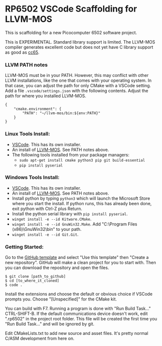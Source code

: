 # RP6502 VSCode Scaffolding for LLVM-MOS

This is scaffolding for a new Picocomputer 6502 software project.

This is EXPERIMENTAL. Standard library support is limited.
The LLVM-MOS compiler generates excellent code but does not yet have C library
support as good as [cc65](https://github.com/picocomputer/vscode-cc65).

### LLVM PATH notes

LLVM-MOS must be in your PATH. However, this may conflict with other LLVM
installations, like the one that comes with your operating system.
In that case, you can adjust the path for only CMake with a VSCode setting.
Add a file `.vscode/settings.json` with the following contents. Adjust the
path for where you installed LLVM-MOS.
```
{
    "cmake.environment": {
        "PATH": "~/llvm-mos/bin:${env:PATH}"
    }
}
```

### Linux Tools Install:
 * [VSCode](https://code.visualstudio.com/). This has its own installer.
 * An install of [LLVM-MOS](https://llvm-mos.org/wiki/Welcome).
   See PATH notes above.
 * The following tools installed from your package managers:
    * `sudo apt-get install cmake python3 pip git build-essential`
    * `pip install pyserial`

### Windows Tools Install:
 * [VSCode](https://code.visualstudio.com/). This has its own installer.
 * An install of [LLVM-MOS](https://llvm-mos.org/wiki/Welcome).
   See PATH notes above.
 * Install python by typing `python3` which will launch the Microsoft Store
   where you start the install. If python runs, this has already been done,
   exit python with Ctrl-Z plus Return.
 * Install the python serial library with `pip install pyserial`.
 * `winget install -e --id Kitware.CMake`.
 * `winget install -e --id GnuWin32.Make`.
    Add "C:\Program Files (x86)\GnuWin32\bin" to your path.
 * `winget install -e --id Git.Git`.

### Getting Started:
Go to the [GitHub template](https://github.com/picocomputer/vscode-llvm-mos)
and select "Use this template" then "Create a new repository". GitHub will
make a clean project for you to start with. Then you can download the
repository and open the files.

```
$ git clone [path_to_github]
$ cd [to_where_it_cloned]
$ code .
```

Install the extensions and choose the default or obvious choice if VSCode
prompts you. Choose "[Unspecified]" for the CMake kit.

You can build with F7. Running a program is done with "Run Build Task..."
CTRL-SHIFT-B. If the default communications device doesn't work, edit ".rp6502"
in the project root folder. This file will be created the first time you
"Run Build Task..." and will be ignored by git.

Edit CMakeLists.txt to add new source and asset files. It's
pretty normal C/ASM development from here on.
